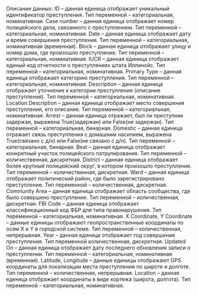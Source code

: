 Описание данных:
ID – данная единица отображает уникальный идентификатор преступления. Тип переменной – категориальная, номинативная.
Case number – данная единица отображает номер полицейского дела, связанного с преступлением. Тип переменной – категориальная, номинативная.
Date – данная единица отображает дату и время совершения преступления. Тип переменной – категориальная, номинативная (временная).
Block – данная единица отображает улицу и номер дома, где произошло преступление. Тип переменной – категориальная, номинативная.
IUCR – данная единица отображает единый код отчетности о преступлениях штата Иллинойс. Тип переменной – категориальная, номинативная.
Primary Type – данная единица отображает категорию преступления. Тип переменной – категориальная, номинативная.
Description – данная единица отображает уточнение к категории преступления (описание преступления). Тип переменной – категориальная, номинативная.
Location Description – данная единица отображает место совершения преступления, его описание. Тип переменной – категориальная, номинативная.
Arrest – данная единица отражает, был ли преступник задержан, выражена True(задержан) или False(не задержан). Тип переменной – категориальная, бинарная.
Domestic – данная единица отражает связь преступления с домашним насилием, выражена True(связано с д/н) или False(не связано с д/н). Тип переменной – категориальная, бинарная.
Beat – данная единица отображает конкретный участок полицейского патрулирования. Тип переменной – количественная, дискретная.
District – данная единица отображает более крупный полицейский округ, в котором произошло преступление. Тип переменной – количественная, дискретная.
Ward – данная единица отображает политический район, где было зарегистрировано преступление. Тип переменной – количественная, дискретная.
Community Area – данная единица отображает область сообщества, где было совершено преступление. Тип переменной – количественная, дискретная.
FBI Code – данная единица отображает классификационный код ФБР для типа правонарушения. Тип переменной – категориальная, номинативная.
X Coordinate, Y Coordinate – данные единицы отображают геопространственные координаты по осям X и Y в городской системе. Тип переменной – количественная, непрерывная.
Year – данная единица отображает год совершения преступления. Тип переменной количественная, дискретная.
Updated On – данная единица отображает дату последнего обновления записи о преступлении. Тип переменной – категориальная, номинативная (временная).
Latitude, Longitude – данные единицы отображают GPS координаты для локализации места преступления по широте и долготе. Тип переменной – количественная, непрерывная. 
Location – данная еденица отображает координаты в виде кортежа (широта, долгота). Тип переменной – категориальная, номинативная.
